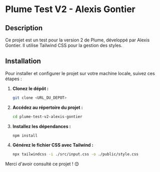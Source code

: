 # Plume Test V2 - Alexis Gontier

## Description

Ce projet est un test pour la version 2 de Plume, développé par Alexis Gontier. Il utilise Tailwind CSS pour la gestion des styles.

## Installation

Pour installer et configurer le projet sur votre machine locale, suivez ces étapes :

1. **Clonez le dépôt :**
    ```bash
    git clone <URL_DU_DEPOT>
    ```

2. **Accédez au répertoire du projet :**
    ```bash
    cd plume-test-v2-alexis-gontier
    ```

3. **Installez les dépendances :**
    ```bash
    npm install
    ```

4. **Générez le fichier CSS avec Tailwind :**
    ```bash
    npx tailwindcss -i ./src/input.css -o ./public/style.css
    ```


Merci d'avoir consulté ce projet ! 😊
